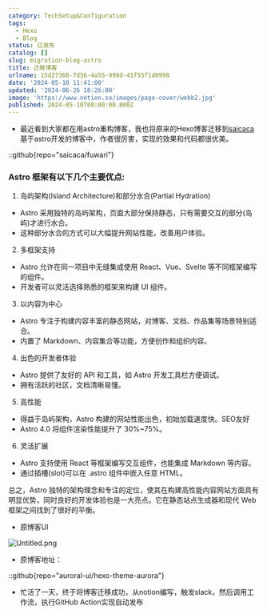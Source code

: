 ```yaml
---
category: TechSetup&Configuration
tags:
  - Hexo
  - Blog
status: 已发布
catalog: []
slug: migration-blog-astro
title: 迁移博客
urlname: 15d27368-7d56-4a55-998d-41f55f1d0998
date: '2024-05-10 11:41:00'
updated: '2024-06-26 18:26:00'
image: 'https://www.notion.so/images/page-cover/webb2.jpg'
published: 2024-05-10T08:00:00.000Z
---
```

- 最近看到大家都在用astro重构博客，我也将原来的Hexo博客迁移到[saicaca](https://github.com/saicaca/fuwari)基于astro开发的博客中，作者很厉害，实现的效果和代码都很优美。

::github{repo="saicaca/fuwari"}


### Astro 框架有以下几个主要优点:



1. 岛屿架构(Island Architecture)和部分水合(Partial Hydration)
- Astro 采用独特的岛屿架构，页面大部分保持静态，只有需要交互的部分(岛屿)才进行水合。
- 这种部分水合的方式可以大幅提升网站性能，改善用户体验。

2. 多框架支持
- Astro 允许在同一项目中无缝集成使用 React、Vue、Svelte 等不同框架编写的组件。
- 开发者可以灵活选择熟悉的框架来构建 UI 组件。

3. 以内容为中心
- Astro 专注于构建内容丰富的静态网站，对博客、文档、作品集等场景特别适合。
- 内置了 Markdown、内容集合等功能，方便创作和组织内容。

4. 出色的开发者体验
- Astro 提供了友好的 API 和工具，如 Astro 开发工具栏方便调试。
- 拥有活跃的社区，文档清晰易懂。

5. 高性能
- 得益于岛屿架构，Astro 构建的网站性能出色，初始加载速度快。SEO友好
- Astro 4.0 将组件渲染性能提升了 30%~75%。

6. 灵活扩展
- Astro 支持使用 React 等框架编写交互组件，也能集成 Markdown 等内容。
- 通过插槽(slot)可以在 .astro 组件中嵌入任意 HTML。

总之，Astro 独特的架构理念和专注的定位，使其在构建高性能内容网站方面具有明显优势，同时良好的开发体验也是一大亮点。它在静态站点生成器和现代 Web 框架之间找到了很好的平衡。

- 原博客UI

![Untitled.png](https://prod-files-secure.s3.us-west-2.amazonaws.com/5d24fe63-e567-4804-86f9-9fdc62e13082/3d59c350-432a-4fb6-a08f-0638fef2026e/Untitled.png?X-Amz-Algorithm=AWS4-HMAC-SHA256&X-Amz-Content-Sha256=UNSIGNED-PAYLOAD&X-Amz-Credential=ASIAZI2LB466ZGPIP3IK%2F20250212%2Fus-west-2%2Fs3%2Faws4_request&X-Amz-Date=20250212T053655Z&X-Amz-Expires=3600&X-Amz-Security-Token=IQoJb3JpZ2luX2VjEMn%2F%2F%2F%2F%2F%2F%2F%2F%2F%2FwEaCXVzLXdlc3QtMiJHMEUCIGl3cKjpuLsohtH5hmXqKzXVlBlTf7NZf6XBoPlOIAZcAiEAq7tNRLqP3va5YlbcpdAo4r0cMGMv%2FQlOVn8dutT2r54qiAQI4v%2F%2F%2F%2F%2F%2F%2F%2F%2F%2FARAAGgw2Mzc0MjMxODM4MDUiDMaPblV6cYbZJKvlHCrcA0LY%2F1n51XB0Zq8WAofu9nLUISYJ9ol3Emq1ypm44aWEdHu7Ad5hw9aWGLiu3ZeYYLgzs64FLvGTqzAnpuopYAugUGGE%2F%2FqkrLprIBefL%2Badkd%2BJgbla9Mp%2BtsIbraNVIBObhuNIpgjs3JYSUv58qxWu0Dfoh7B8qcNriOCK2COlWpgJ4oAbnoNnFu1BQW5CxTJoZbNJ%2Bimr9DqMPAAstaWImL2T81c%2F9r8h3WZp8KpP0oZkSyaQ8zXR8nduC8ld6ypJZMRmNGybM2fx%2B%2FVzXdmC0UgLX1OATR5%2FVPQWFyuAeEj7%2F8L3xnSa6YZmvD9tiSBGtRXhNKLIWxXbHCUBl05PdPR%2BaO2%2Fpd8UmbvH1sAhk%2BZWKE%2BGWmKD26RMzzVsmlUqB3zVgTEOrcbh1bGs3%2B2t0MafBP6WkE0%2BaxNuKvRx5sTb1pisM4P8%2Fm2eOkn1nkXFNwW8xjxBHG9uVr%2BRMg2N1PaYp2nCCaYkT%2FbSzCUsPVhkJJiIoXvJqHpvDXYpQr1MoBpG3yNF1Zjrinn3LFBsmxnEiwr6L%2B%2B4Jtmd7hgEXvL99UrLY7BRJrD%2FTeScC9rsfTiZy4kHw7unpv9snWV%2FhhEl9YUaOni3TU6V%2Fe7P60AZMPQQr6Y8wZKCMIrnr70GOqUBIJxVLRSf6Ayz0ojnVQRUChJHgmPChXD6By%2FiHOjzLUzGJxTZ6qnAt3QqTi6mUzEAahZnQ2ig4ig1S%2BiS75dAMwngELkws7y4bjo0G%2FqO1lmD5TgqLJ6sjwrfoKzWD4NjzROHSMCcWmpMHwn78L3rKYrJLDht2%2BMA7QEg9xfyQWm6OJ8fN1V1xUM7ZbJW7EHXcieb5yicIXRmkAu%2FqdzdWP0j9qyd&X-Amz-Signature=2d485d846889e428711a7b934dfe5db32897c675354044c62b7a796bfbd37f24&X-Amz-SignedHeaders=host&x-id=GetObject)

- 原博客地址：

::github{repo="auroral-ui/hexo-theme-aurora"}

- 忙活了一天，终于将博客迁移成功，从notion编写，触发slack，然后调用工作流，执行GitHub Action实现自动发布
